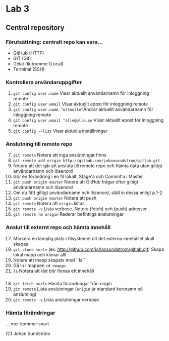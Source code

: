 # Lab 3

## Central repository

### Förutsättning: centralt repo kan vara...
* GitHub (HTTP)
* GIT (Git)
* Delat filutrymme (Local) 
* Terminal (SSH)

### Kontrollera användaruppgifter
1. ```git config user.name``` Visar aktuellt användarnamn för inloggning remote
2. ```git config user.email``` Visar aktuellt epost för inloggning remote
3. ```git config user.name "olleolle"```Ändrar aktuellt användarnamn för inloggning remote
4. ```git config user.email "olle@olle.se``` Visar aktuellt epost för inloggning remote
5. ```git config --list``` Visar aktuella inställningar

### Anslutning till remote repo
7. ```git remote``` Notera att inga anslutningar finns
8. ```git remote add origin http://github.com/johansundstrom/gitlab.git``` 
9. Notera att det går att ansluta till remote repo och hämta data utan giltigt användarnamn och lösenord
10. Gör en förändring i en fil lokalt, Stage'a och Commit'a i Master
11. ```git push origin master``` Notera att GitHub frågar efter giltigt användarnamn och lösenord
12. Om du fått giltigt användarnamn och lösenord, ställ in dessa enligt p.1-2
13. ```git push origin master``` Notera att push 
14. ```git remote``` Notera att ```origin``` listas
15. ```git remote -v``` Lista verbose. Notera (fetch) och (push) adresser
16. ```git remote rm origin``` Raderar befintliga anslutningar

### Anslut till externt repo och hämta innehåll
17. Markera en lämplig plats i filsystemet dit det externa innehållet skall skapas
18. ```git clone <url>``` (ex. http://github.com/johansundstrom/gitlab.git) Skapa lokal mapp och klonar allt
19. Notera att mapp skapats med ``ls```
20. Gå in i mappen ```cd <mapp>```
21. ```ls``` Notera att det bör finnas ett innehåll

### 


18. ```git fetch <url>``` Hämta förändringar från origin
19. ```git remote``` Lista anslutningar (```origin``` är standard kortnamn på anslutning)
20. ```git remote -v``` Lista anslutningar verbose

### 
### Hämta förändringar 
... mer kommer snart

(C) Johan Sundström
